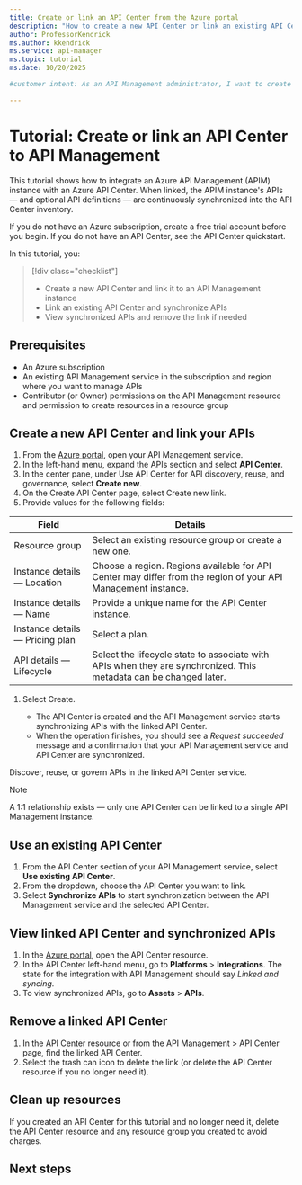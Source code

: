 ```yaml
---
title: Create or link an API Center from the Azure portal
description: "How to create a new API Center or link an existing API Center to an API Management service from the Azure portal."
author: ProfessorKendrick
ms.author: kkendrick
ms.service: api-manager
ms.topic: tutorial  
ms.date: 10/20/2025

#customer intent: As an API Management administrator, I want to create or link an API Center so that I can discover, reuse, and govern APIs across linked services.

---
```


# Tutorial: Create or link an API Center to API Management

This tutorial shows how to integrate an Azure API Management (APIM) instance with an Azure API Center. When linked, the APIM instance's APIs — and optional API definitions — are continuously synchronized into the API Center inventory.

If you do not have an Azure subscription, create a free trial account before you begin. If you do not have an API Center, see the API Center quickstart.

In this tutorial, you:

> [!div class="checklist"]
> * Create a new API Center and link it to an API Management instance
> * Link an existing API Center and synchronize APIs
> * View synchronized APIs and remove the link if needed

## Prerequisites

- An Azure subscription
- An existing API Management service in the subscription and region where you want to manage APIs
- Contributor (or Owner) permissions on the API Management resource and permission to create resources in a resource group

## Create a new API Center and link your APIs

1. From the [Azure portal](https://portal.azure.com), open your API Management service.
1. In the left-hand menu, expand the APIs section and select **API Center**.
1. In the center pane, under Use API Center for API discovery, reuse, and governance, select **Create new**.
1. On the Create API Center page, select Create new link.
1. Provide values for the following fields:

| Field | Details |
|---|---|
| Resource group | Select an existing resource group or create a new one. |
| Instance details — Location | Choose a region. Regions available for API Center may differ from the region of your API Management instance. |
| Instance details — Name | Provide a unique name for the API Center instance. |
| Instance details — Pricing plan | Select a plan. |
| API details — Lifecycle | Select the lifecycle state to associate with APIs when they are synchronized. This metadata can be changed later. |

1. Select Create. 

    - The API Center is created and the API Management service starts synchronizing APIs with the linked API Center.
    - When the operation finishes, you should see a *Request succeeded* message and a confirmation that your API Management service and API Center are synchronized.

Discover, reuse, or govern APIs in the linked API Center service.

> [!NOTE]
> 
> A 1:1 relationship exists — only one API Center can be linked to a single API Management instance.

## Use an existing API Center

1. From the API Center section of your API Management service, select **Use existing API Center**.
1. From the dropdown, choose the API Center you want to link.
1. Select **Synchronize APIs** to start synchronization between the API Management service and the selected API Center.

## View linked API Center and synchronized APIs

1. In the [Azure portal](https://portal.azure.com), open the API Center resource.
2. In the API Center left-hand menu, go to **Platforms** > **Integrations**. The state for the integration with API Management should say *Linked and syncing*. 
3. To view synchronized APIs, go to **Assets** > **APIs**.

## Remove a linked API Center

1. In the API Center resource or from the API Management > API Center page, find the linked API Center.
2. Select the trash can icon to delete the link (or delete the API Center resource if you no longer need it).

## Clean up resources

If you created an API Center for this tutorial and no longer need it, delete the API Center resource and any resource group you created to avoid charges.

## Next steps

